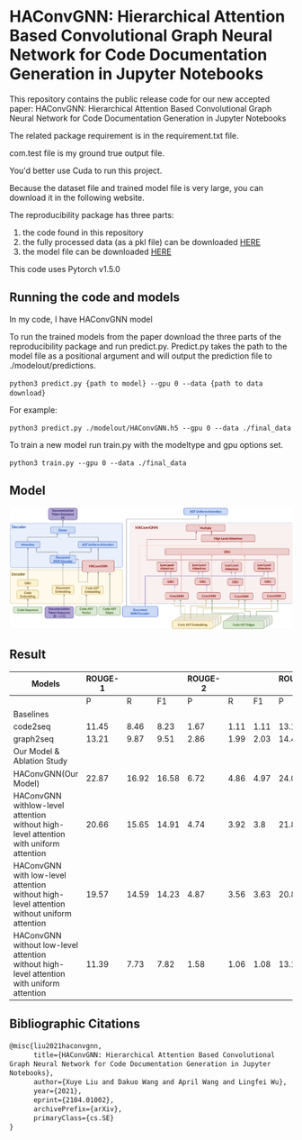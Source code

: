 # HAConvGNN: Hierarchical Attention Based Convolutional Graph Neural Network for Code Documentation Generation in Jupyter Notebooks
This repository contains the public release code for our new accepted paper: HAConvGNN: Hierarchical Attention Based Convolutional Graph Neural Network for Code Documentation Generation in Jupyter Notebooks

The related package requirement is in the requirement.txt file.

com.test file is my ground true output file.

You'd better use Cuda to run this project.

Because the dataset file and trained model file is very large, you can download it in the following website.

The reproducibility package has three parts:
1. the code found in this repository
2. the fully processed data (as a pkl file) can be downloaded [HERE](https://drive.google.com/file/d/11CS-S2O32ARA-Y0JjMTUVAb11CcPPLVc/view?usp=sharing)
3. the model file can be downloaded [HERE](https://www.dropbox.com/s/yp3uugog0ux3k2o/HAConvGNN_saved_model.h5?dl=0)

This code uses Pytorch v1.5.0

## Running the code and models

In my code, I have HAConvGNN model

To run the trained models from the paper download the three parts of the reproducibility package and run predict.py. Predict.py takes the path to the model file as a positional argument and will output the prediction file to ./modelout/predictions.

`python3 predict.py {path to model} --gpu 0 --data {path to data download}`

For example:

`python3 predict.py ./modelout/HAConvGNN.h5 --gpu 0 --data ./final_data`

To train a new model run train.py with the modeltype and gpu options set.

`python3 train.py --gpu 0 --data ./final_data`

## Model

![avatar](/img/model.png)

## Result
| Models                       | ROUGE-1 |       |       | ROUGE-2 |      |      | ROUGE-L |       |       |
|------------------------------|---------|-------|-------|---------|------|------|---------|-------|-------|
|                              | P       | R     | F1    | P       | R    | F1   | P       | R     | F1    |
| Baselines   |
| code2seq                     | 11.45   | 8.46  | 8.23  | 1.67    | 1.11 | 1.11 | 13.13   | 10.28 | 10.24 |
| graph2seq                    | 13.21   | 9.87  | 9.51  | 2.86    | 1.99 | 2.03 | 14.46   | 11.4  | 11.18 |
| Our Model & Ablation Study   |         |       |       |         |      |      |         |       |       |
| HAConvGNN(Our Model)         | 22.87   | 16.92 | 16.58 | 6.72    | 4.86 | 4.97 | 24.03   | 18.6  | 18.54 |
| HAConvGNN   <br> withlow-level attention  <br> without high-level attention <br> with uniform attention      | 20.66   | 15.65 | 14.91 | 4.74    | 3.92 | 3.8  | 21.84   | 17.27 | 16.81 |
| HAConvGNN <br> with low-level attention  <br>  without high-level attention <br> without uniform attention  | 19.57   | 14.59 | 14.23 | 4.87    | 3.56 | 3.63 | 20.83   | 16.24 | 16.12 |
| HAConvGNN <br> without low-level attention <br> without high-level attention <br> with uniform attention      | 11.39   | 7.73  | 7.82  | 1.58    | 1.06 | 1.08 | 13.13   | 9.47  | 9.82  |

## Bibliographic Citations
```
@misc{liu2021haconvgnn,
      title={HAConvGNN: Hierarchical Attention Based Convolutional Graph Neural Network for Code Documentation Generation in Jupyter Notebooks}, 
      author={Xuye Liu and Dakuo Wang and April Wang and Lingfei Wu},
      year={2021},
      eprint={2104.01002},
      archivePrefix={arXiv},
      primaryClass={cs.SE}
}
```
